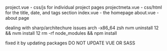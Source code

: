 project.vue - css/js for individual project pages
projectmeta.vue - css/html for the title, date, and tags section
index.vue - the homepage
about.vue - about page


dealing with sharp/architechure issues
arch -x86_64 zsh
nvm uninstall 12 && nvm install 12
rm -rf node_modules && npm install

fixed it by updating packages DO NOT UPDATE VUE OR SASS

